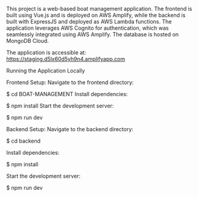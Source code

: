 This project is a web-based boat management application. The frontend is built using Vue.js and is deployed on AWS Amplify, while the backend is built with ExpressJS and deployed as AWS Lambda functions. The application leverages AWS Cognito for authentication, which was seamlessly integrated using AWS Amplify. The database is hosted on MongoDB Cloud.

The application is accessible at:
https://staging.d5lx60d5yh9n4.amplifyapp.com


Running the Application Locally


Frontend Setup:
Navigate to the frontend directory:

$ cd BOAT-MANAGEMENT
Install dependencies:

$ npm install
Start the development server:

$ npm run dev


Backend Setup:
Navigate to the backend directory:

$ cd backend

Install dependencies:

$ npm install

Start the development server:

$ npm run dev
